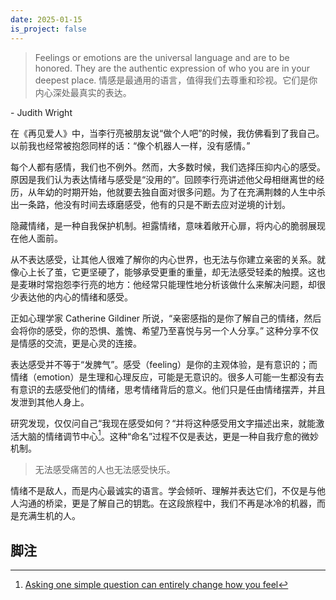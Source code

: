 ```yaml
---
date: 2025-01-15
is_project: false
---
```


> Feelings or emotions are the universal language and are to be honored. They are the authentic expression of who you are in your deepest place.
> 情感是最通用的语言，值得我们去尊重和珍视。它们是你内心深处最真实的表达。

\- Judith Wright

在《再见爱人》中，当李行亮被朋友说“做个人吧”的时候，我仿佛看到了我自己。以前我也经常被抱怨同样的话：“像个机器人一样，没有感情。”

每个人都有感情，我们也不例外。然而，大多数时候，我们选择压抑内心的感受。原因是我们认为表达情绪与感受是“没用的”。回顾李行亮讲述他父母相继离世的经历，从年幼的时期开始，他就要去独自面对很多问题。为了在充满荆棘的人生中杀出一条路，他没有时间去琢磨感受，他有的只是不断去应对逆境的计划。

隐藏情绪，是一种自我保护机制。袒露情绪，意味着敞开心扉，将内心的脆弱展现在他人面前。

从不表达感受，让其他人很难了解你的内心世界，也无法与你建立亲密的关系。就像心上长了茧，它更坚硬了，能够承受更重的重量，却无法感受轻柔的触摸。这也是麦琳时常抱怨李行亮的地方：他经常只能理性地分析该做什么来解决问题，却很少表达他的内心的情绪和感受。

正如心理学家 Catherine Gildiner 所说，“亲密感指的是你了解自己的情绪，然后会将你的感受，你的恐惧、羞愧、希望乃至喜悦与另一个人分享。” 这种分享不仅是情感的交流，更是心灵的连接。

表达感受并不等于“发脾气”。感受（feeling）是你的主观体验，是有意识的；而情绪（emotion）是生理和心理反应，可能是无意识的。很多人可能一生都没有去有意识的去感受他们的情绪，思考情绪背后的意义。他们只是任由情绪摆弄，并且发泄到其他人身上。

研究发现，仅仅问自己“我现在感受如何？“并将这种感受用文字描述出来，就能激活大脑的情绪调节中心[^1]。这种“命名”过程不仅是表达，更是一种自我疗愈的微妙机制。

> 无法感受痛苦的人也无法感受快乐。

情绪不是敌人，而是内心最诚实的语言。学会倾听、理解并表达它们，不仅是与他人沟通的桥梁，更是了解自己的钥匙。在这段旅程中，我们不再是冰冷的机器，而是充满生机的人。

## 脚注

[^1]: [Asking one simple question can entirely change how you feel](https://psyche.co/ideas/asking-one-simple-question-can-entirely-change-how-you-feel)
